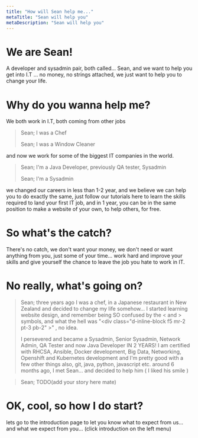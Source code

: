 ```yaml
---
title: "How will Sean help me..."
metaTitle: "Sean will help you"
metaDescription: "Sean will help you"
---
```


# We are Sean!
A developer and sysadmin pair, both called... Sean, and we want to help you get into I.T ... no money, no strings attached, we just want to help you to change your life.

# Why do you wanna help me?
We both work in I.T, both coming from other jobs
> Sean; I was a Chef
>
> Sean; I was a Window Cleaner

and now we work for some of the biggest IT companies in the world.
> Sean; I'm a Java Developer, previously QA tester, Sysadmin
>
> Sean; I'm a Sysadmin

we changed our careers in less than 1-2 year, and we believe we can help you to do exactly the same, just follow our tutorials here to learn the skills required to land your first IT job, and in 1 year, you can be in the same position to make a website of your own, to help others, for free.

# So what's the catch?
There's no catch, we don't want your money, we don't need or want anything from you, just some of your time... work hard and improve your skills and give yourself the chance to leave the job you hate to work in IT.

# No really, what's going on?
> Sean; three years ago I was a chef, in a Japanese restaurant in New Zealand and decided to change my life somehow... I started learning website design, and remember being SO confused by the < and > symbols, and what the hell was "\<div class="d-inline-block f5 mr-2 pt-3 pb-2" >"
>, no idea.
>
> I persevered and became a Sysadmin, Senior Sysadmin, Network Admin, QA Tester and now Java Developer IN 2 YEARS! I am certified with RHCSA, Ansible, Docker development, Big Data, Networking, Openshift and Kubernetes development and I'm pretty good with a few other things also, git, java, python, javascript etc. around 6 months ago, I met Sean... and decided to help him ( I liked his smile )

>Sean; TODO(add your story here mate)

# OK, cool, so how I do start?
lets go to the introduction page to let you know what to expect from us... and what we expect from you... (click introduction on the left menu)
